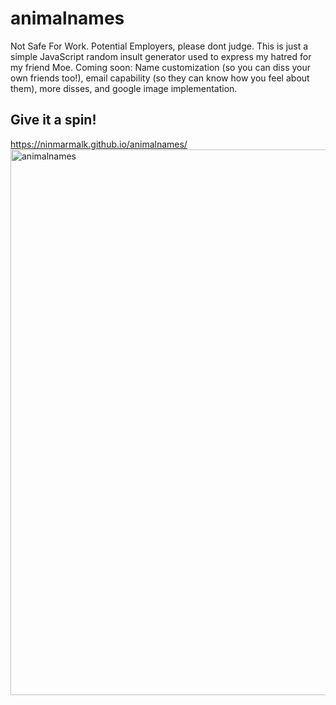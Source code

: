 # animalnames
Not Safe For Work. Potential Employers, please dont judge. This is just a simple JavaScript random insult generator used to express my hatred for my friend Moe. Coming soon: Name customization (so you can diss your own friends too!), email capability (so they can know how you feel about them), more disses, and google image implementation. 

## Give it a spin!
https://ninmarmalk.github.io/animalnames/
<img width="873" alt="animalnames" src="https://user-images.githubusercontent.com/53053677/69119676-ed233d00-0a5c-11ea-8878-113b7ca502ea.png">
